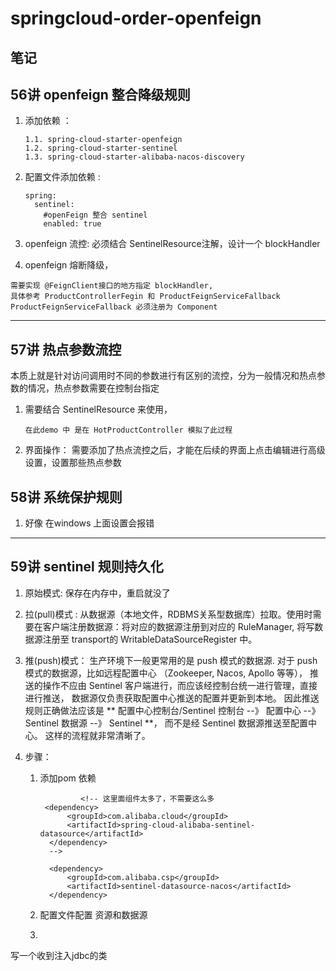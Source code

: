 # springcloud-order-openfeign


## 笔记

## 56讲 openfeign 整合降级规则
1. 添加依赖 ：
   ````
   1.1. spring-cloud-starter-openfeign 
   1.2. spring-cloud-starter-sentinel 
   1.3. spring-cloud-starter-alibaba-nacos-discovery
   ````
2. 配置文件添加依赖 :
   ````
   spring:
     sentinel:
       #openFeign 整合 sentinel
       enabled: true
   ````
3. openfeign 流控: 必须结合 SentinelResource注解，设计一个 blockHandler

4. openfeign 熔断降级，
  ````
  需要实现 @FeignClient接口的地方指定 blockHandler, 
  具体参考 ProductControllerFegin 和 ProductFeignServiceFallback
  ProductFeignServiceFallback 必须注册为 Component
  ````

***

## 57讲 热点参数流控
本质上就是针对访问调用时不同的参数进行有区别的流控，分为一般情况和热点参数的情况，热点参数需要在控制台指定

1. 需要结合 SentinelResource 来使用，
   ````
   在此demo 中 是在 HotProductController 模拟了此过程
   
   ````
2. 界面操作： 需要添加了热点流控之后，才能在后续的界面上点击编辑进行高级设置，设置那些热点参数

## 58讲 系统保护规则
1. 好像 在windows 上面设置会报错



***

## 59讲 sentinel 规则持久化
1. 原始模式: 保存在内存中，重启就没了
2. 拉(pull)模式 : 从数据源（本地文件，RDBMS关系型数据库）拉取。使用时需要在客户端注册数据源：将对应的数据源注册到对应的 RuleManager, 将写数据源注册至 transport的 WritableDataSourceRegister 中。
3. 推(push)模式： 生产环境下一般更常用的是 push 模式的数据源. 对于 push 模式的数据源，比如远程配置中心 （Zookeeper, Nacos, Apollo 等等）， 推送的操作不应由 Sentinel 客户端进行，而应该经控制台统一进行管理，直接进行推送， 数据源仅负责获取配置中心推送的配置并更新到本地。 因此推送规则正确做法应该是 ** 配置中心控制台/Sentinel 控制台 --》 配置中心 --》 Sentinel 数据源 --》 Sentinel **， 而不是经 Sentinel 数据源推送至配置中心。 这样的流程就非常清晰了。


4. 步骤： 
   1. 添加pom 依赖
      ````
               <!-- 这里面组件太多了，不需要这么多
       <dependency>
            <groupId>com.alibaba.cloud</groupId>
            <artifactId>spring-cloud-alibaba-sentinel-datasource</artifactId>
        </dependency>
        -->

        <dependency>
            <groupId>com.alibaba.csp</groupId>
            <artifactId>sentinel-datasource-nacos</artifactId>
        </dependency>
      ````
   2. 配置文件配置 资源和数据源
      
   3.





写一个收到注入jdbc的类





















